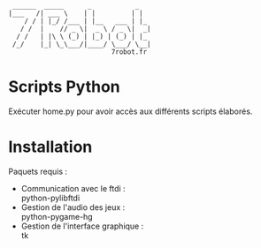      ______  _____      _           _
    |___   /| ___ \    | |         | |
        / / | |_/ /___ | |__   ___ | |_
       / /  |    // _ \|  _ \ / _ \|  _|
      / /   | |\ \ (_) | |_) | (_) | |_
     /_/    |_| \_\___/|____/ \___/ \__|
                              7robot.fr

Scripts Python
================

Exécuter home.py pour avoir accès aux différents scripts élaborés.

Installation
================
Paquets requis :

* Communication avec le ftdi :  
python-pylibftdi  
* Gestion de l'audio des jeux :  
python-pygame-hg  
* Gestion de l'interface graphique :  
tk
